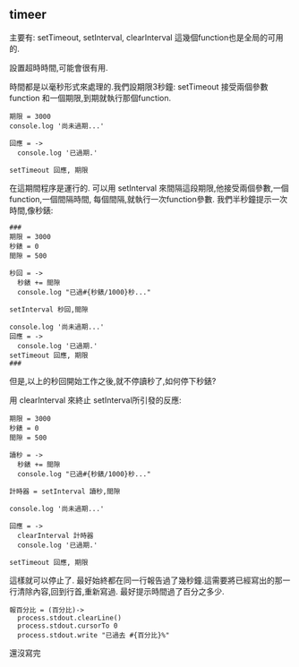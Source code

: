 ## timeer

主要有: setTimeout, setInterval, clearInterval
這幾個function也是全局的可用的.

設置超時時間,可能會很有用.

時間都是以毫秒形式來處理的.我們設期限3秒鐘:
setTimeout 接受兩個參數 function 和一個期限,到期就執行那個function.

    期限 = 3000
    console.log '尚未過期...'

    回應 = ->
      console.log '已過期.'

    setTimeout 回應, 期限


在這期間程序是運行的.
可以用 setInterval 來間隔這段期限,他接受兩個參數,一個function,一個間隔時間,
每個間隔,就執行一次function參數.
我們半秒鐘提示一次時間,像秒錶:

    ###
    期限 = 3000
    秒錶 = 0
    間隙 = 500

    秒回 = ->
      秒錶 += 間隙
      console.log "已過#{秒錶/1000}秒..."

    setInterval 秒回,間隙

    console.log '尚未過期...'
    回應 = ->
      console.log '已過期.'
    setTimeout 回應, 期限
    ###

但是,以上的秒回開始工作之後,就不停讀秒了,如何停下秒錶?

用 clearInterval 來終止 setInterval所引發的反應:

    期限 = 3000
    秒錶 = 0
    間隙 = 500

    讀秒 = ->
      秒錶 += 間隙
      console.log "已過#{秒錶/1000}秒..."

    計時器 = setInterval 讀秒,間隙

    console.log '尚未過期...'

    回應 = ->
      clearInterval 計時器
      console.log '已過期.'

    setTimeout 回應, 期限

這樣就可以停止了.
最好始終都在同一行報告過了幾秒鐘.這需要將已經寫出的那一行清除內容,回到行首,重新寫過.
最好提示時間過了百分之多少.

    報百分比 = (百分比)->
      process.stdout.clearLine()
      process.stdout.cursorTo 0
      process.stdout.write "已過去 #{百分比}%"
還沒寫完
